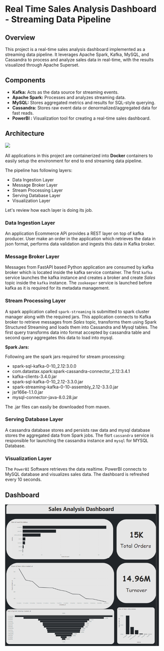 # Real Time Sales Analysis Dashboard - Streaming Data Pipeline


## Overview

This project is a real-time sales analysis dashboard implemented as a streaming data pipeline. It leverages Apache Spark, Kafka, MySQL, and Cassandra to process and analyze sales data in real-time, with the results visualized through Apache Superset.

## Components

- **Kafka:** Acts as the data source for streaming events.
- **Apache Spark:** Processes and analyzes streaming data.
- **MySQL:** Stores aggregated metrics and results for SQL-style querying.
- **Cassandra:** Stores raw event data or denormalized/aggregated data for fast reads.
- **PowerBI :** Visualization tool for creating a real-time sales dashboard.

## Architecture
![](/images/sales-streaming-architecture.png)

All applications in this project are containerized into **Docker** containers to easily setup the environment for end to end streaming data pipeline.

The pipeline has following layers:
- Data Ingestion Layer
- Message Broker Layer
- Stream Processing Layer
- Serving Database Layer
- Visualization Layer

Let's review how each layer is doing its job.

### Data Ingestion Layer
An application Ecommerce APi  provides a REST layer on top of kafka producer. User make an order in the application which retrieves the data in json format, performs data validation and ingests this data in Kafka broker.

### Message Broker Layer
Messages from FastAPI based Python application are consumed by kafka broker which is located inside the kafka service container. The first `kafka` service launches the kafka instance and creates a broker and create *Sales* topic inside the `kafka` instance. The `zookeeper` service is launched before kafka as it is required for its metadata management.

### Stream Processing Layer
A spark application called `spark-streaming` is submitted to spark cluster manager along with the required jars. This application connects to Kafka broker to retrieve messages from *Sales* topic, transforms them using Spark Structured Streaming and loads them into Cassandra and Mysql tables. The first query transforms data into format accepted by cassandra table and second query aggregates this data to load into mysql.

**Spark Jars:**

Following are the spark jars required for stream processing:
- spark-sql-kafka-0-10_2.12:3.0.0
- com.datastax.spark:spark-cassandra-connector_2.12:3.4.1 
- kafka-clients-3.4.0.jar
- spark-sql-kafka-0-10_2.12-3.3.0.jar
- spark-streaming-kafka-0-10-assembly_2.12-3.3.0.jar
- jsr166e-1.1.0.jar
- mysql-connector-java-8.0.28.jar

The .jar files can easily be downloaded from maven.

### Serving Database Layer
A cassandra database stores and persists raw data and mysql database stores the aggregated data from Spark jobs. The fisrt `cassandra` service is responsible for launching the cassandra instance and `mysql` for MYSQL Database.

### Visualization Layer
The `PowerBI` Software retrieves the data realtime. PowerBI connects to MySQL database and visualizes sales data. The dashboard is refreshed every 10 seconds.


## Dashboard
![](/images/dashboard.png)

